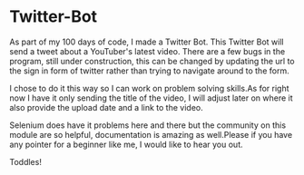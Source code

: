 # Twitter-Bot
As part of my 100 days of code, I made a Twitter Bot. This Twitter Bot will send a tweet about a YouTuber's latest video.
There are a few bugs in the program, still under construction, this can be changed by updating the url to the sign in form of twitter 
rather than trying to navigate around to the form.

I chose to do it this way so I can work on problem solving skills.As for right now I have it only sending the title of the video, I will adjust later on where it also provide
the upload date and a link to the video.

Selenium does have it problems here and there but the community on this module are so helpful, documentation is amazing as well.Please if you have any pointer for a beginner like 
me, I would like to hear you out. 

Toddles!
